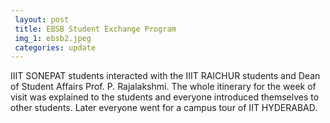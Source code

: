 ```yaml
---
 layout: post	
 title: EBSB Student Exchange Program
 img_1: ebsb2.jpeg
 categories: update
---
```

IIIT SONEPAT students interacted with the IIIT RAICHUR students and Dean of Student Affairs Prof. P. Rajalakshmi. The whole itinerary for the week of visit was explained to the students and everyone introduced themselves to other students. Later everyone went for a campus tour of IIT HYDERABAD.
